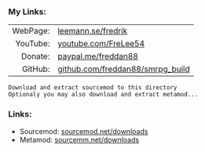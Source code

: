 ﻿### My Links:

| | |
| -------: | --------------------------------------------------
| WebPage: | [leemann.se/fredrik](http://www.leemann.se/fredrik)
| YouTube: | [youtube.com/FreLee54](https://www.youtube.com/user/FreLee54)
| Donate:  | [paypal.me/freddan88](https://www.paypal.me/freddan88)
| GitHub:  | [github.com/freddan88/smrpg_build](https://github.com/freddan88/smrpg_build)

```
Download and extract sourcemod to this directory
Optionaly you may also download and extract metamod...
```
### Links:

- Sourcemod: [sourcemod.net/downloads](https://www.sourcemod.net/downloads.php?branch=stable)
- Metamod: [sourcemm.net/downloads](https://www.sourcemm.net/downloads.php?branch=stable)
